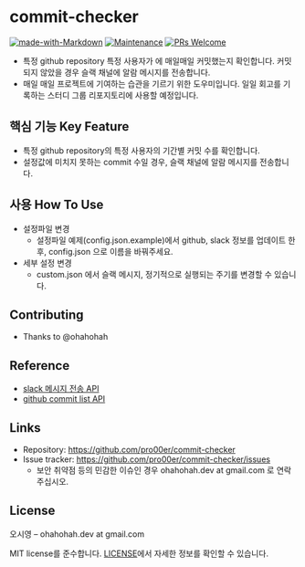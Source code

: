 # commit-checker
[![made-with-Markdown](https://img.shields.io/badge/Made%20with-Markdown-1f425f.svg)](http://commonmark.org)
[![Maintenance](https://img.shields.io/badge/Maintained%3F-yes-green.svg)](https://github.com/pro00er/commit-checker/graphs/commit-activity) 
[![PRs Welcome](https://img.shields.io/badge/PRs-welcome-brightgreen.svg?style=flat-square)](http://makeapullrequest.com)


- 특정 github repository 특정 사용자가 에 매일매일 커밋했는지 확인합니다. 커밋되지 않았을 경우 슬랙 채널에 알람 메시지를 전송합니다. 
- 매일 매일 프로젝트에 기여하는 습관을 기르기 위한 도우미입니다. 일일 회고를 기록하는 스터디 그룹 리포지토리에 사용할 예정입니다. 

## 핵심 기능  Key Feature
- 특정 github repository의 특정 사용자의 기간별 커밋 수를 확인합니다. 
- 설정값에 미치지 못하는 commit 수일 경우, 슬랙 채널에 알람 메시지를 전송합니다. 

## 사용 How To Use
- 설정파일 변경
  - 설정파일 예제(config.json.example)에서 github, slack 정보를 업데이트 한 후, config.json 으로 이름을 바꿔주세요.
- 세부 설정 변경
  - custom.json 에서 슬랙 메시지, 정기적으로 실행되는 주기를 변경할 수 있습니다.

## Contributing
- Thanks to @ohahohah

## Reference
- [slack 메시지 전송 API](https://api.slack.com/messaging/sending)
- [github commit list API](https://docs.github.com/en/rest/reference/repos#commits)

## Links
- Repository: https://github.com/pro00er/commit-checker
- Issue tracker: https://github.com/pro00er/commit-checker/issues
  - 보안 취약점 등의 민감한 이슈인 경우 ohahohah.dev at gmail.com 로 연락주십시오. 

## License
오시영 – ohahohah.dev at gmail.com

MIT license를 준수합니다. [LICENSE](https://github.com/pro00er/commit-checker/LICENSE.md)에서 자세한 정보를 확인할 수 있습니다.  
